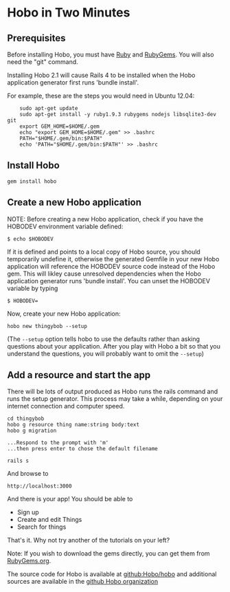 # Hobo in Two Minutes

## Prerequisites

Before installing Hobo, you must have
[Ruby](http://www.ruby-lang.org/en/) and
[RubyGems](http://docs.rubygems.org/). You will also need the "git" command.

Installing Hobo 2.1 will cause Rails 4 to be installed when the Hobo application generator first runs 'bundle install'.

For example, these are the steps you would need in Ubuntu 12.04:

        sudo apt-get update
        sudo apt-get install -y ruby1.9.3 rubygems nodejs libsqlite3-dev git
        export GEM_HOME=$HOME/.gem
        echo "export GEM_HOME=$HOME/.gem" >> .bashrc
        PATH="$HOME/.gem/bin:$PATH"
        echo 'PATH="$HOME/.gem/bin:$PATH"' >> .bashrc


## Install Hobo

	gem install hobo

## Create a new Hobo application

NOTE: Before creating a new Hobo application, check if you have the HOBODEV environment variable defined:

	$ echo $HOBODEV
	
If it is defined and points to a local copy of Hobo source, you should temporarily undefine it, otherwise
the generated Gemfile in your new Hobo application will reference the HOBODEV source code instead of the Hobo gem. 
This will likley cause unresolved dependencies when the Hobo application generator runs 'bundle install'. 
You can unset the HOBODEV variable by typing
	
	$ HOBODEV=

Now, create your new Hobo application:

	hobo new thingybob --setup


(The `--setup` option tells hobo to use the defaults rather than
asking questions about your application.   After you play with
Hobo a bit so that you understand the questions, you will probably
want to omit the `--setup`)


## Add a resource and start the app

There will be lots of output produced as Hobo runs the rails command
and runs the setup generator. This process may take a while, depending
on your internet connection and computer speed.

	cd thingybob
	hobo g resource thing name:string body:text
	hobo g migration

	...Respond to the prompt with 'm'
	...then press enter to chose the default filename

	rails s

And browse to

	http://localhost:3000

And there is your app! You should be able to

* Sign up
* Create and edit Things
* Search for things

That's it. Why not try another of the tutorials on your left?

Note: If you wish to download the gems directly, you can get them from
[RubyGems.org](http://rubygems.org).

The source code for Hobo is available at [github:Hobo/hobo](http://github.com/Hobo/hobo) and additional sources are available in the [github Hobo organization](https://github.com/Hobo)


